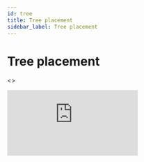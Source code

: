 ```yaml
---
id: tree
title: Tree placement
sidebar_label: Tree placement
---
```

# Tree placement

<>
  <div
    style={{
      boxSizing: 'content-box',
      position: 'relative',
      width: '100%',
      aspectRatio: '2560 / 1308',
      paddingBottom: '40px',
      border: '1px solid #e2e8f0',
      borderRadius: '12px',
      boxShadow:
        '0px 0px 1px rgba(45, 55, 72, 0.05), 0px 4px 8px rgba(45, 55, 72, 0.1)',
      overflow: 'hidden',
    }}
  >
    <iframe
      src="https://darktree-insect-phylogenomics.github.io/darktree.github.io/backbone/taxonium.html"
      frameborder="0"
      scrolling="yes"
      style={{
        position: 'absolute',
        margin: '0 calc(-50vw + 50%)',
        maxWidth: '100vw',
        top: 0,
        left: 0,
        width: '100%',
        height: '100%',
      }}
    ></iframe>
  </div>
</>
